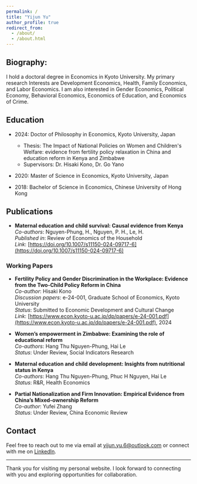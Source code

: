```yaml
---
permalink: /
title: "Yijun Yu"
author_profile: true
redirect_from: 
  - /about/
  - /about.html
---
```

## Biography:
I hold a doctoral degree in Economics in Kyoto University. My primary research Interests are Development Economics, Health, Family Economics, and Labor Economics. I am also interested in Gender Economics, Political Economy, Behavioral Economics, Economics of Education, and Economics of Crime.

## Education
* 2024: Doctor of Philosophy in Economics, Kyoto University, Japan
  * Thesis: The Impact of National Policies on Women and Children's Welfare: evidence from fertility policy relaxation in China and education reform in Kenya and Zimbabwe
  * Supervisors: Dr. Hisaki Kono, Dr. Go Yano

* 2020: Master of Science in Economics, Kyoto University, Japan

* 2018: Bachelor of Science in Economics, Chinese University of Hong Kong

## Publications
* **Maternal education and child survival: Causal evidence from Kenya**  
  *Co-authors*: Nguyen-Phung, H., Nguyen, P. H., Le, H.  
  *Published in*: Review of Economics of the Household  
  *Link*: [https://doi.org/10.1007/s11150-024-09717-6](https://doi.org/10.1007/s11150-024-09717-6)

### Working Papers
* **Fertility Policy and Gender Discrimination in the Workplace: Evidence from the Two-Child Policy Reform in China**  
  *Co-author*: Hisaki Kono  
  *Discussion papers*: e-24-001, Graduate School of Economics, Kyoto University  
  *Status*: Submitted to Economic Development and Cultural Change  
  *Link*: [https://www.econ.kyoto-u.ac.jp/dp/papers/e-24-001.pdf](https://www.econ.kyoto-u.ac.jp/dp/papers/e-24-001.pdf), 2024  

* **Women’s empowerment in Zimbabwe: Examining the role of educational reform**  
  *Co-authors*: Hang Thu Nguyen-Phung, Hai Le  
  *Status*: Under Review, Social Indicators Research  

* **Maternal education and child development: Insights from nutritional status in Kenya**  
  *Co-authors*: Hang Thu Nguyen-Phung, Phuc H Nguyen, Hai Le  
  *Status*: R&R, Health Economics  

* **Partial Nationalization and Firm Innovation: Empirical Evidence from China’s Mixed-ownership Reform**  
  *Co-author*: Yufei Zhang  
  *Status*: Under Review, China Economic Review  

  

## Contact

Feel free to reach out to me via email at [yijun.yu.6@outlook.com](mailto:yijun.yu.6@outlook.com) or connect with me on [LinkedIn](https://www.linkedin.com/in/yijunyu).

---

Thank you for visiting my personal website. I look forward to connecting with you and exploring opportunities for collaboration.
